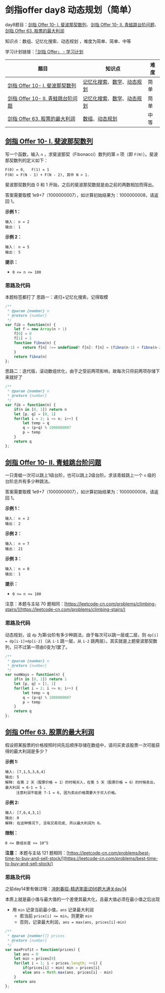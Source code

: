 # 剑指offer day8 动态规划（简单）

day8题目：[剑指 Offer 10- I. 斐波那契数列](https://leetcode-cn.com/problems/fei-bo-na-qi-shu-lie-lcof/)、[剑指 Offer 10- II. 青蛙跳台阶问题](https://leetcode-cn.com/problems/qing-wa-tiao-tai-jie-wen-ti-lcof/)、[剑指 Offer 63. 股票的最大利润](https://leetcode-cn.com/problems/gu-piao-de-zui-da-li-run-lcof/)

知识点：数组、记忆化搜索、动态规划 ，难度为简单、简单、中等

学习计划链接：[「剑指 Offer」 - 学习计划](https://leetcode-cn.com/study-plan/lcof/?progress=7jn70jr)

| 题目                                                                                             | 知识点                                                                                                                                             | 难度 |
| ---------------------------------------------------------------------------------------------- | ----------------------------------------------------------------------------------------------------------------------------------------------- | -- |
| [剑指 Offer 10- I. 斐波那契数列](https://leetcode-cn.com/problems/fei-bo-na-qi-shu-lie-lcof/)          | [记忆化搜索](https://leetcode-cn.com/tag/memoization)、[数学](https://leetcode-cn.com/tag/math)、[动态规划](https://leetcode-cn.com/tag/dynamic-programming) | 简单 |
| [剑指 Offer 10- II. 青蛙跳台阶问题](https://leetcode-cn.com/problems/qing-wa-tiao-tai-jie-wen-ti-lcof/) | [记忆化搜索](https://leetcode-cn.com/tag/memoization)、[数学](https://leetcode-cn.com/tag/math)、[动态规划](https://leetcode-cn.com/tag/dynamic-programming) | 简单 |
| [剑指 Offer 63. 股票的最大利润](https://leetcode-cn.com/problems/gu-piao-de-zui-da-li-run-lcof/)        | [数组](https://leetcode-cn.com/tag/array)、[动态规划](https://leetcode-cn.com/tag/dynamic-programming)                                                 | 中等 |

## [剑指 Offer 10- I. 斐波那契数列](https://leetcode-cn.com/problems/fei-bo-na-qi-shu-lie-lcof/)

写一个函数，输入 `n` ，求斐波那契（Fibonacci）数列的第 `n` 项（即 `F(N)`）。斐波那契数列的定义如下：

```
F(0) = 0,   F(1) = 1
F(N) = F(N - 1) + F(N - 2), 其中 N > 1.
```

斐波那契数列由 0 和 1 开始，之后的斐波那契数就是由之前的两数相加而得出。

答案需要取模 1e9+7（1000000007），如计算初始结果为：1000000008，请返回 1。

**示例 1：**

```
输入： n = 2
输出： 1
```

**示例 2：**

```
输入： n = 5
输出： 5
```

**提示：**

* `0 <= n <= 100`

### 思路及代码

本题标签都打了 思路一：递归+记忆化搜索，记得取模

```javascript
/**
 * @param {number} n
 * @return {number}
 */
var fib = function(n) {
    let f = new Array(n + 1)
    f[0] = 0
    f[1] = 1
    function fibna(n) {
        return f[n] !== undefined? f[n]: f[n] = (fibna(n-1) + fibna(n-2))%1000000007
    }
    return fibna(n)
};
```

思路二：迭代版，滚动数组优化，由于之受前两项影响，故每次只将前两项存储下来就好了

```javascript
/**
 * @param {number} n
 * @return {number}
 */
var fib = function(n) {
    if(n in [0, 1]) return n
    let [p, q] = [0, 1]
    for(let i = 2; i <= n; i++) {
        let temp = q
        q = (p+q) % 1000000007
        p = temp
    }
    return q
};
```

## [剑指 Offer 10- II. 青蛙跳台阶问题](https://leetcode-cn.com/problems/qing-wa-tiao-tai-jie-wen-ti-lcof/)

一只青蛙一次可以跳上1级台阶，也可以跳上2级台阶。求该青蛙跳上一个 `n` 级的台阶总共有多少种跳法。

答案需要取模 1e9+7（1000000007），如计算初始结果为：1000000008，请返回 1。

**示例 1：**

```
输入： n = 2
输出： 2
```

**示例 2：**

```
输入： n = 7
输出： 21
```

**示例 3：**

```
输入： n = 0
输出： 1
```

**提示：**

* `0 <= n <= 100`

注意：本题与主站 70 题相同：[https://leetcode-cn.com/problems/climbing-stairs/](https://leetcode-cn.com/problems/climbing-stairs/)

### 思路及代码

动态规划，设 `dp` 为第i台阶有多少种跳法，由于每次可以跳一层或二层，则 `dp[i] = dp[i-1]+dp[i-2]`（从 `i-1` 跳一层，从 `i-2` 跳两层）。其实就是上题斐波那契数列，只不过第一项由0变为1罢了。

```javascript
/**
 * @param {number} n
 * @return {number}
 */
var numWays = function(n) {
    if(n in [0, 1]) return 1
    let [p, q] = [1, 1]
    for(let i = 2; i <= n; i++) {
        let temp = q
        q = (p+q) % 1000000007
        p = temp
    }
    return q
};
```

## [剑指 Offer 63. 股票的最大利润](https://leetcode-cn.com/problems/gu-piao-de-zui-da-li-run-lcof/)

假设把某股票的价格按照时间先后顺序存储在数组中，请问买卖该股票一次可能获得的最大利润是多少？

**示例 1:**

```
输入: [7,1,5,3,6,4]
输出: 5
解释: 在第 2 天（股票价格 = 1）的时候买入，在第 5 天（股票价格 = 6）的时候卖出，最大利润 = 6-1 = 5 。
     注意利润不能是 7-1 = 6, 因为卖出价格需要大于买入价格。
```

**示例 2:**

```
输入: [7,6,4,3,1]
输出: 0
解释: 在这种情况下, 没有交易完成, 所以最大利润为 0。
```

**限制：**

`0 <= 数组长度 <= 10^5`

**注意：** 本题与主站 121 题相同：[https://leetcode-cn.com/problems/best-time-to-buy-and-sell-stock/](https://leetcode-cn.com/problems/best-time-to-buy-and-sell-stock/)

### 思路及代码

之前day14里有做过哦：[冲刺春招-精选笔面试66题大通关day14](https://ysx.cosine.ren/cn/coding-train/leetcode/bytedance/bytedance-day14/)

本质上就是最小值与最大值的一个差使其最大化，且最大值必须在最小值之后出现

* 用 `min` 记录当前最小值，`ans` 记录最大利润
  * 若当前 `price[i] <= min`，则更新 `min`
  * 否则，记录最大利润，`ans = max(ans, prices[i]-min)`

```javascript
/**
 * @param {number[]} prices
 * @return {number}
 */
var maxProfit = function(prices) {
    let ans = 0
    let min = prices[0]
    for(let i = 1; i < prices.length; ++i) {
        if(prices[i] < min) min = prices[i]
        else ans = Math.max(ans, prices[i] - min)
    }
    return ans
};
```
